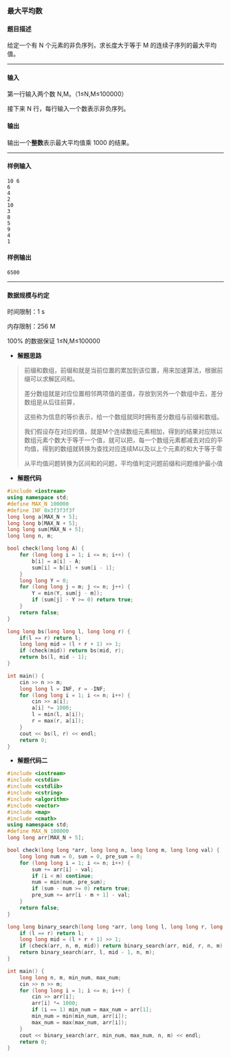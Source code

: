 ### 最大平均数

#### 题目描述

 给定一个有 N 个元素的非负序列，求长度大于等于 M 的连续子序列的最大平均值。

------

#### 输入

 第一行输入两个数 N,M。（1≤N,M≤100000）

 接下来 N 行，每行输入一个数表示非负序列。

#### 输出

 输出一个**整数**表示最大平均值乘 1000 的结果。

------

#### 样例输入

```
10 6
6 
4
2
10
3
8
5
9
4
1
```

#### 样例输出

```
6500
```

------

#### 数据规模与约定

 时间限制：1 s

 内存限制：256 M

 100% 的数据保证 1≤N,M≤100000

- **解题思路**

> 前缀和数组，前缀和就是当前位置的累加到该位置，用来加速算法，根据前缀可以求解区间和。
>
> 差分数组就是对应位置相邻两项值的差值，存放到另外一个数组中去，差分数组是从后往前算，
>
> 这些称为信息的等价表示，给一个数组就同时拥有差分数组与前缀和数组。
>
> 我们假设存在对应的值，就是M个连续数组元素相加，得到的结果对应除以数组元素个数大于等于一个值，就可以把，每一个数组元素都减去对应的平均值，得到的数组就转换为查找对应连续M以及以上个元素的和大于等于零
>
> 从平均值问题转换为区间和的问题，平均值判定问题前缀和问题维护最小值

- **解题代码**

```c++
#include <iostream>
using namespace std;
#define MAX_N 100000
#define INF 0x3f3f3f3f
long long a[MAX_N + 5];
long long b[MAX_N + 5];
long long sum[MAX_N + 5];
long long n, m;

bool check(long long A) {
	for (long long i = 1; i <= n; i++) {
		b[i] = a[i] - A;
		sum[i] = b[i] + sum[i - 1];
	}
	long long Y = 0;
	for (long long j = m; j <= n; j++) {
		Y = min(Y, sum[j - m]);
		if (sum[j] - Y >= 0) return true;
	}
	return false;
}

long long bs(long long l, long long r) {
	if(l == r) return l; 
	long long mid = (l + r + 1) >> 1;
	if (check(mid)) return bs(mid, r);
	return bs(l, mid - 1);
}

int main() {
	cin >> n >> m;
	long long l = INF, r = -INF; 
	for (long long i = 1; i <= n; i++) {
		cin >> a[i]; 
		a[i] *= 1000;
		l = min(l, a[i]);
		r = max(r, a[i]);
	}
	cout << bs(l, r) << endl;
	return 0;
} 
```

- **解题代码二**

```c++
#include <iostream>
#include <cstdio>
#include <cstdlib>
#include <cstring>
#include <algorithm>
#include <vector>
#include <map>
#include <cmath>
using namespace std;
#define MAX_N 100000
long long arr[MAX_N + 5];

bool check(long long *arr, long long n, long long m, long long val) {
    long long num = 0, sum = 0, pre_sum = 0;
    for (long long i = 1; i <= n; i++) {
        sum += arr[i] - val;
        if (i < m) continue;
        num = min(num, pre_sum);
        if (sum - num >= 0) return true;
        pre_sum += arr[i - m + 1] - val;
    }
    return false;
}

long long binary_search(long long *arr, long long l, long long r, long long n, long long m) {
    if (l == r) return l;
    long long mid = (l + r + 1) >> 1;
    if (check(arr, n, m, mid)) return binary_search(arr, mid, r, n, m);
    return binary_search(arr, l, mid - 1, n, m);
}

int main() {
    long long n, m, min_num, max_num;
    cin >> n >> m;
    for (long long i = 1; i <= n; i++) {
        cin >> arr[i];
        arr[i] *= 1000;
        if (i == 1) min_num = max_num = arr[1];
        min_num = min(min_num, arr[i]);
        max_num = max(max_num, arr[i]);
    }
    cout << binary_search(arr, min_num, max_num, n, m) << endl;
    return 0;
}
```

